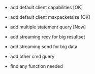 
- add default client capabilities        [OK]

- add default client maxpacketsize       [OK]

- add multiple statement query           [Now]

- add streaming recv for big resultset

- add streaming send for big data

- add other cmd query

- find any function needed 